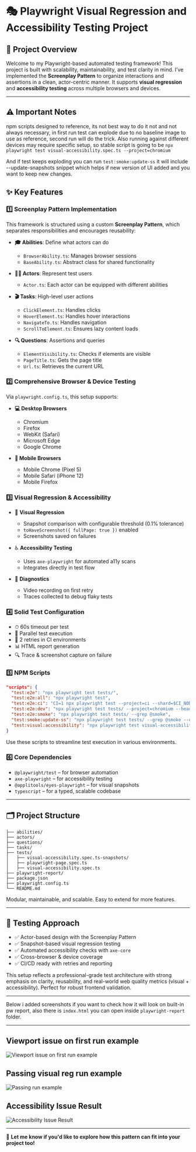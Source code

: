 # 🎭 Playwright Visual Regression and Accessibility Testing Project

## 🚀 Project Overview

Welcome to my Playwright-based automated testing framework! This project is built with scalability, maintainability, and test clarity in mind. I’ve implemented the **Screenplay Pattern** to organize interactions and assertions in a clean, actor-centric manner. It supports **visual regression** and **accessibility testing** across multiple browsers and devices.

---

## ⚠️ Important Notes

npm scripts designed to reference, its not best way to do it not and not always necessary, in first run test can explode due to no baseline image to use as reference, second run will do the trick. 
Also running against different devices may require specific setup, so stable script is going to be `npx playwright test visual-accessibility.spec.ts --project=chromium`

And if test keeps exploding you can run `test:smoke:update-ss` it will include --update-snapshots snippet which helps if new version of UI added and you want to keep new changes.

## ✨ Key Features

### 1️⃣ Screenplay Pattern Implementation

This framework is structured using a custom **Screenplay Pattern**, which separates responsibilities and encourages reusability:

* **🎓 Abilities**: Define what actors can do

  * `BrowserAbility.ts`: Manages browser sessions
  * `BaseAbility.ts`: Abstract class for shared functionality

* **🧑‍🎤 Actors**: Represent test users

  * `Actor.ts`: Each actor can be equipped with different abilities

* **🎬 Tasks**: High-level user actions

  * `ClickElement.ts`: Handles clicks
  * `HoverElement.ts`: Handles hover interactions
  * `NavigateTo.ts`: Handles navigation
  * `ScrollToElement.ts`: Ensures lazy content loads

* **🔍 Questions**: Assertions and queries

  * `ElementVisibility.ts`: Checks if elements are visible
  * `PageTitle.ts`: Gets the page title
  * `Url.ts`: Retrieves the current URL

### 2️⃣ Comprehensive Browser & Device Testing

Via `playwright.config.ts`, this setup supports:

* **💻 Desktop Browsers**

  * Chromium
  * Firefox
  * WebKit (Safari)
  * Microsoft Edge
  * Google Chrome

* **📱 Mobile Browsers**

  * Mobile Chrome (Pixel 5)
  * Mobile Safari (iPhone 12)
  * Mobile Firefox

### 3️⃣ Visual Regression & Accessibility

* 📸 **Visual Regression**

  * Snapshot comparison with configurable threshold (0.1% tolerance)
  * `toHaveScreenshot({ fullPage: true })` enabled
  * Screenshots saved on failures

* ♿ **Accessibility Testing**

  * Uses `axe-playwright` for automated a11y scans
  * Integrates directly in test flow

* 🎥 **Diagnostics**

  * Video recording on first retry
  * Traces collected to debug flaky tests

### 4️⃣ Solid Test Configuration

* ⏱ 60s timeout per test
* 🧪 Parallel test execution
* 🔁 2 retries in CI environments
* 📊 HTML report generation
* 🔍 Trace & screenshot capture on failure

### 5️⃣ NPM Scripts

```json
"scripts": {
  "test:e2e": "npx playwright test tests/",
  "test:e2e:all": "npx playwright test",
  "test:e2e:ci": "CI=1 npx playwright test --project=ci --shard=$CI_NODE_INDEX/$CI_NODE_TOTAL",
  "test:e2e:dev": "npx playwright test tests/ --project=chromium --headed --retries=0 --reporter=line",
  "test:e2e:smoke": "npx playwright test tests/ --grep @smoke",
  "test:smoke:update-ss": "npx playwright test tests/ --grep @smoke --update-snapshots",
  "test:visual:accessibility": "npx playwright test visual-accessibility.spec.ts"
}
```

Use these scripts to streamline test execution in various environments.

### 6️⃣ Core Dependencies

* `@playwright/test` – for browser automation
* `axe-playwright` – for accessibility testing
* `@applitools/eyes-playwright` – for visual snapshots
* `typescript` – for a typed, scalable codebase

---

## 🗂 Project Structure

```
├── abilities/
├── actors/
├── questions/
├── tasks/
├── tests/
│   ├── visual-accessibility.spec.ts-snapshots/
│   ├── playwright-page.spec.ts
│   ├── visual-accessibility.spec.ts
├── playwright-report/
├── package.json
├── playwright.config.ts
└── README.md
```

Modular, maintainable, and scalable. Easy to extend for more features.

---

## 🧪 Testing Approach

* ✅ Actor-based design with the Screenplay Pattern
* ✅ Snapshot-based visual regression testing
* ✅ Automated accessibility checks with `axe-core`
* ✅ Cross-browser & device coverage
* ✅ CI/CD ready with retries and reporting

This setup reflects a professional-grade test architecture with strong emphasis on clarity, reusability, and real-world web quality metrics (visual + accessibility). Perfect for robust frontend validation.

---

Below i added screenshots if you want to check how it will look on built-in pw report, also there is `index.html` you can open inside `playwright-report` folder.

---

## Viewport issue on first run example
![Viewport issue on first run example](https://github.com/user-attachments/assets/47eae257-7607-4391-8f7b-3a5faa449077)

## Passing visual reg run example
![Passing run example](https://github.com/user-attachments/assets/757e41eb-abc4-430f-9ed5-458386161747)

## Accessibility Issue Result
![Accessibility Issue Result](https://github.com/user-attachments/assets/34426a59-a08e-438c-9666-8577d803dc2f)

---

💬 **Let me know if you'd like to explore how this pattern can fit into your project too!**
